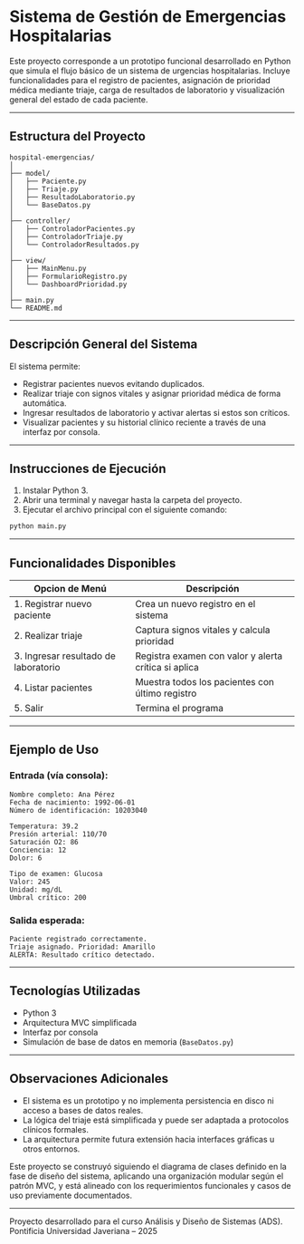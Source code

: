 # Sistema de Gestión de Emergencias Hospitalarias

Este proyecto corresponde a un prototipo funcional desarrollado en Python que simula el flujo básico de un sistema de urgencias hospitalarias. Incluye funcionalidades para el registro de pacientes, asignación de prioridad médica mediante triaje, carga de resultados de laboratorio y visualización general del estado de cada paciente.

---

## Estructura del Proyecto

```
hospital-emergencias/
│
├── model/
│   ├── Paciente.py
│   ├── Triaje.py
│   ├── ResultadoLaboratorio.py
│   └── BaseDatos.py
│
├── controller/
│   ├── ControladorPacientes.py
│   ├── ControladorTriaje.py
│   └── ControladorResultados.py
│
├── view/
│   ├── MainMenu.py
│   ├── FormularioRegistro.py
│   └── DashboardPrioridad.py
│
├── main.py
└── README.md
```

---

## Descripción General del Sistema

El sistema permite:

- Registrar pacientes nuevos evitando duplicados.
- Realizar triaje con signos vitales y asignar prioridad médica de forma automática.
- Ingresar resultados de laboratorio y activar alertas si estos son críticos.
- Visualizar pacientes y su historial clínico reciente a través de una interfaz por consola.

---

## Instrucciones de Ejecución

1. Instalar Python 3.
2. Abrir una terminal y navegar hasta la carpeta del proyecto.
3. Ejecutar el archivo principal con el siguiente comando:

```bash
python main.py
```

---

## Funcionalidades Disponibles

| Opcion de Menú | Descripción |
|----------------|-------------|
| 1. Registrar nuevo paciente | Crea un nuevo registro en el sistema |
| 2. Realizar triaje | Captura signos vitales y calcula prioridad |
| 3. Ingresar resultado de laboratorio | Registra examen con valor y alerta crítica si aplica |
| 4. Listar pacientes | Muestra todos los pacientes con último registro |
| 5. Salir | Termina el programa |

---

## Ejemplo de Uso

### Entrada (vía consola):

```
Nombre completo: Ana Pérez
Fecha de nacimiento: 1992-06-01
Número de identificación: 10203040
```

```
Temperatura: 39.2
Presión arterial: 110/70
Saturación O2: 86
Conciencia: 12
Dolor: 6
```

```
Tipo de examen: Glucosa
Valor: 245
Unidad: mg/dL
Umbral crítico: 200
```

### Salida esperada:

```
Paciente registrado correctamente.
Triaje asignado. Prioridad: Amarillo
ALERTA: Resultado crítico detectado.
```

---

## Tecnologías Utilizadas

- Python 3
- Arquitectura MVC simplificada
- Interfaz por consola
- Simulación de base de datos en memoria (`BaseDatos.py`)

---

## Observaciones Adicionales

- El sistema es un prototipo y no implementa persistencia en disco ni acceso a bases de datos reales.
- La lógica del triaje está simplificada y puede ser adaptada a protocolos clínicos formales.
- La arquitectura permite futura extensión hacia interfaces gráficas u otros entornos.

Este proyecto se construyó siguiendo el diagrama de clases definido en la fase de diseño del sistema, aplicando una organización modular según el patrón MVC, y está alineado con los requerimientos funcionales y casos de uso previamente documentados.

---



Proyecto desarrollado para el curso Análisis y Diseño de Sistemas (ADS).  
Pontificia Universidad Javeriana – 2025
